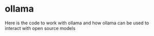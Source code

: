 # ollama
Here is the code to work with ollama and how ollama can be used to interact with open source models